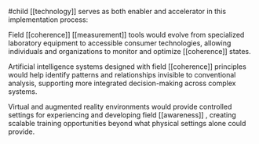#child 
[[technology]]  serves as both enabler and accelerator in this implementation process:

Field [[coherence]] [[measurement]]  tools would evolve from specialized laboratory equipment to accessible consumer technologies, allowing individuals and organizations to monitor and optimize [[coherence]] states.

Artificial intelligence systems designed with field [[coherence]] principles would help identify patterns and relationships invisible to conventional analysis, supporting more integrated decision-making across complex systems.

Virtual and augmented reality environments would provide controlled settings for experiencing and developing field [[awareness]] , creating scalable training opportunities beyond what physical settings alone could provide.